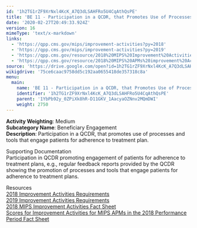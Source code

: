 ```yaml
---
id: '1h2TG1rZF9XrNxl4KcK_A7Q3dLSAHFRo5U4CqAthQsPE'
title: 'BE 11 - Participation in a QCDR, that Promotes Use of Processes and Tools that Engage Patients for Adherence to Treatment Plan'
date: '2020-02-27T20:49:33.924Z'
version: 16
mimeType: 'text/x-markdown'
links:
  - 'https://qpp.cms.gov/mips/improvement-activities?py=2018'
  - 'https://qpp.cms.gov/mips/improvement-activities?py=2019'
  - 'https://qpp.cms.gov/resource/2018%20MIPS%20Improvement%20Activities%20Fact%20Sheet'
  - 'https://qpp.cms.gov/resource/2018%20MIPS%20APMs%20improvement%20Activities%20scores%20fact%20sheet'
source: 'https://drive.google.com/open?id=1h2TG1rZF9XrNxl4KcK_A7Q3dLSAHFRo5U4CqAthQsPE'
wikigdrive: '75ce6caac9758dd5c192aa0655418de357318c8a'
menu:
  main:
    name: 'BE 11 - Participation in a QCDR, that Promotes Use of Processes and Tools that Engage Patients for Adherence to Treatment Plan'
    identifier: '1h2TG1rZF9XrNxl4KcK_A7Q3dLSAHFRo5U4CqAthQsPE'
    parent: '1YbPb92y_0ZPiXk8hR-D11GKV_1AacyaOZNnv2MQmDWI'
    weight: 2750
---
```





**Activity Weighting**: Medium  
**Subcategory Name**: Beneficiary Engagement  
**Description**: Participation in a QCDR, that promotes use of processes and tools that engage patients for adherence to treatment plan.




Supporting Documentation  
Participation in QCDR promoting engagement of patients for adherence to treatment plans, e.g., regular feedback reports provided by the QCDR showing the promotion of processes and tools that engage patients for adherence to treatment plans.




Resources  
[2018 Improvement Activities Requirements](https://qpp.cms.gov/mips/improvement-activities?py=2018)  
[2019 Improvement Activities Requirements](https://qpp.cms.gov/mips/improvement-activities?py=2019)  
[2018 MIPS Improvement Activities Fact Sheet](https://qpp.cms.gov/resource/2018%20MIPS%20Improvement%20Activities%20Fact%20Sheet)  
[Scores for Improvement Activities for MIPS APMs in the 2018 Performance Period Fact Sheet](https://qpp.cms.gov/resource/2018%20MIPS%20APMs%20improvement%20Activities%20scores%20fact%20sheet)
